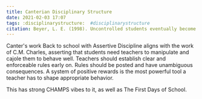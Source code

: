 ```yaml
---
title: Canterian Disciplinary Structure
date: 2021-02-03 17:07
tags: :disciplinarystructure:  #disciplinarystructure
citation: Beyer, L. E. (1998). Uncontrolled students eventually become unmanageable: The politics of classroom discipline. In Butchart, R. & McEwan, B. (Eds.), Classroom discipline in American schools: Problems and possibilities for democratic education. SUNY Press.
---
```

Canter's work Back to school with Assertive Discipline aligns with the work of C.M. Charles, asserting that students need teachers to manipulate and cajole them to behave well. Teachers should establish clear and enforceable rules early on. Rules should be posted and have unambiguous consequences. A system of positive rewards is the most powerful tool a teacher has to shape appropriate behavior.

This has strong CHAMPS vibes to it, as well as The First Days of School.

